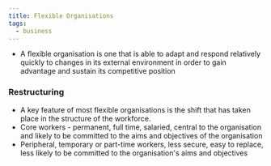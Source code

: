 ```yaml
---
title: Flexible Organisations
tags:
  - business
---
```

- A flexible organisation is one that is able to adapt and respond relatively quickly to changes in its external environment in order to gain advantage and sustain its competitive position

### Restructuring

- A key feature of most flexible organisations is the shift that has taken place in the structure of the workforce.
- Core workers - permanent, full time, salaried, central to the organisation and likely to be committed to the aims and objectives of the organisation
- Peripheral, temporary or part-time workers, less secure, easy to replace, less likely to be committed to the organisation's aims and objectives

